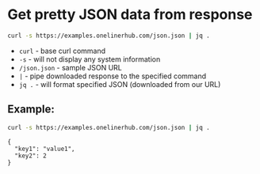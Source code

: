 # Get pretty JSON data from response

```bash
curl -s https://examples.onelinerhub.com/json.json | jq .
```

- `curl` - base curl command
- `-s` - will not display any system information
- `/json.json` - sample JSON URL
- `|` - pipe downloaded response to the specified command
- `jq .` - will format specified JSON (downloaded from our URL)

## Example: 
```bash
curl -s https://examples.onelinerhub.com/json.json | jq .
```
```
{
  "key1": "value1",
  "key2": 2
}
```

